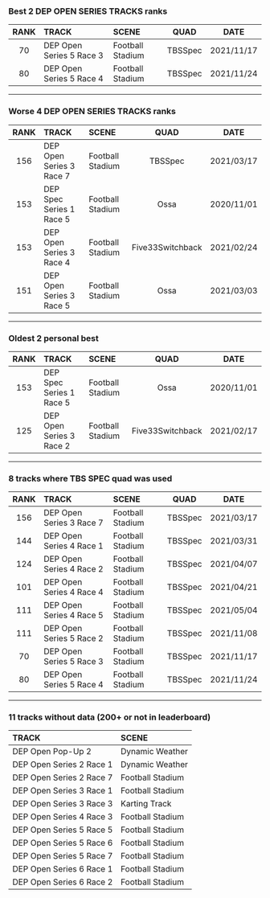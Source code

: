 ### Best 2 DEP OPEN SERIES TRACKS ranks
|RANK|TRACK|SCENE|QUAD|DATE|
|:---:|:---|:---|:---:|:---:|
|70|DEP Open Series 5 Race 3|Football Stadium|TBSSpec|2021/11/17|
|80|DEP Open Series 5 Race 4|Football Stadium|TBSSpec|2021/11/24|
---
### Worse 4 DEP OPEN SERIES TRACKS ranks
|RANK|TRACK|SCENE|QUAD|DATE|
|:---:|:---|:---|:---:|:---:|
|156|DEP Open Series 3 Race 7|Football Stadium|TBSSpec|2021/03/17|
|153|DEP Spec Series 1 Race 5|Football Stadium|Ossa|2020/11/01|
|153|DEP Open Series 3 Race 4|Football Stadium|Five33Switchback|2021/02/24|
|151|DEP Open Series 3 Race 5|Football Stadium|Ossa|2021/03/03|
---
### Oldest 2 personal best
|RANK|TRACK|SCENE|QUAD|DATE|
|:---:|:---|:---|:---:|:---:|
|153|DEP Spec Series 1 Race 5|Football Stadium|Ossa|2020/11/01|
|125|DEP Open Series 3 Race 2|Football Stadium|Five33Switchback|2021/02/17|
---
### 8 tracks where TBS SPEC quad was used
|RANK|TRACK|SCENE|QUAD|DATE|
|:---:|:---|:---|:---:|:---:|
|156|DEP Open Series 3 Race 7|Football Stadium|TBSSpec|2021/03/17|
|144|DEP Open Series 4 Race 1|Football Stadium|TBSSpec|2021/03/31|
|124|DEP Open Series 4 Race 2|Football Stadium|TBSSpec|2021/04/07|
|101|DEP Open Series 4 Race 4|Football Stadium|TBSSpec|2021/04/21|
|111|DEP Open Series 4 Race 5|Football Stadium|TBSSpec|2021/05/04|
|111|DEP Open Series 5 Race 2|Football Stadium|TBSSpec|2021/11/08|
|70|DEP Open Series 5 Race 3|Football Stadium|TBSSpec|2021/11/17|
|80|DEP Open Series 5 Race 4|Football Stadium|TBSSpec|2021/11/24|
---
### 11 tracks without data (200+ or not in leaderboard)
|TRACK|SCENE|
|:---|:---|
|DEP Open Pop-Up 2|Dynamic Weather|
|DEP Open Series 2 Race 1|Dynamic Weather|
|DEP Open Series 2 Race 7|Football Stadium|
|DEP Open Series 3 Race 1|Football Stadium|
|DEP Open Series 3 Race 3|Karting Track|
|DEP Open Series 4 Race 3|Football Stadium|
|DEP Open Series 5 Race 5|Football Stadium|
|DEP Open Series 5 Race 6|Football Stadium|
|DEP Open Series 5 Race 7|Football Stadium|
|DEP Open Series 6 Race 1|Football Stadium|
|DEP Open Series 6 Race 2|Football Stadium|
